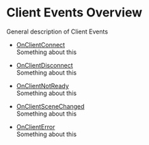 # Client Events Overview

General description of Client Events

-   [OnClientConnect](OnClientConnect.md)  
    Something about this

-   [OnClientDisconnect](OnClientDisconnect.md)  
    Something about this

-   [OnClientNotReady](OnClientNotReady.md)  
    Something about this

-   [OnClientSceneChanged](OnClientSceneChanged.md)  
    Something about this

-   [OnClientError](OnClientError.md)  
    Something about this
